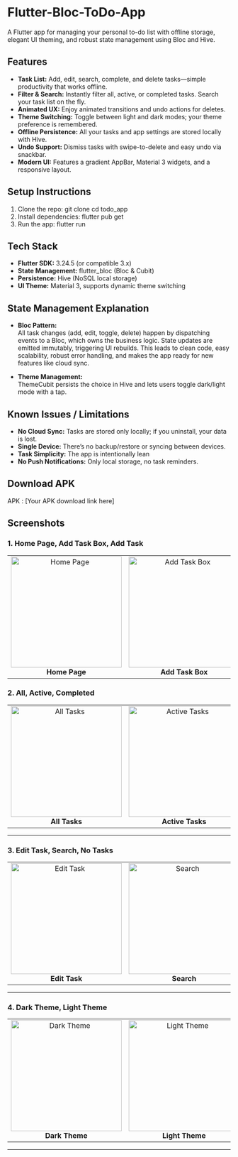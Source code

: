 # Flutter-Bloc-ToDo-App
A Flutter app for managing your personal to-do list with offline storage, elegant UI theming, and robust state management using Bloc and Hive.

## Features

- **Task List:** Add, edit, search, complete, and delete tasks—simple productivity that works offline.
- **Filter & Search:** Instantly filter all, active, or completed tasks. Search your task list on the fly.
- **Animated UX:** Enjoy animated transitions and undo actions for deletes.
- **Theme Switching:** Toggle between light and dark modes; your theme preference is remembered.
- **Offline Persistence:** All your tasks and app settings are stored locally with Hive.
- **Undo Support:** Dismiss tasks with swipe-to-delete and easy undo via snackbar.
- **Modern UI:** Features a gradient AppBar, Material 3 widgets, and a responsive layout.

## Setup Instructions
1. Clone the repo:
git clone <your-repo-link>
cd todo_app
2. Install dependencies:
flutter pub get
3. Run the app:
flutter run


## Tech Stack

- **Flutter SDK:** 3.24.5 (or compatible 3.x)
- **State Management:** flutter_bloc (Bloc & Cubit)
- **Persistence:** Hive (NoSQL local storage)
- **UI Theme:** Material 3, supports dynamic theme switching

## State Management Explanation

- **Bloc Pattern:**  
All task changes (add, edit, toggle, delete) happen by dispatching events to a Bloc, which owns the business logic. State updates are emitted immutably, triggering UI rebuilds. This leads to clean code, easy scalability, robust error handling, and makes the app ready for new features like cloud sync.

- **Theme Management:**  
ThemeCubit persists the choice in Hive and lets users toggle dark/light mode with a tap.

## Known Issues / Limitations

- **No Cloud Sync:** Tasks are stored only locally; if you uninstall, your data is lost.
- **Single Device:** There’s no backup/restore or syncing between devices.
- **Task Simplicity:** The app is intentionally lean
- **No Push Notifications:** Only local storage, no task reminders.

## Download APK

APK : [Your APK download link here]

## Screenshots

### **1. Home Page, Add Task Box, Add Task**
<table>
  <tr>
    <td align="center">
      <img src="https://github.com/user-attachments/assets/a0844fc7-fdd1-4b2c-bcc4-83e49c757d9b" alt="Home Page" width="250"/>
      <br><b>Home Page</b>
    </td>
    <td align="center">
      <img src="https://github.com/user-attachments/assets/9f082a18-4fd1-44b1-ba0f-4e0e97847d77" alt="Add Task Box" width="250"/>
      <br><b>Add Task Box</b>
    </td>
    <td align="center">
      <img src="https://github.com/user-attachments/assets/8890c643-0633-47a5-b857-526b56e3b871" alt="Add Task" width="250"/>
      <br><b>Add Task</b>
    </td>
  </tr>
</table
  
---

### **2. All, Active, Completed**
<table>
  <tr>
    <td align="center">
      <img src="https://github.com/user-attachments/assets/d4b83a63-0620-4551-9490-d5038d4ff044" alt="All Tasks" width="250"/>
      <br><b>All Tasks</b>
    </td>
    <td align="center">
      <img src="https://github.com/user-attachments/assets/29c9cacd-02d1-4805-9636-d788a395f042" alt="Active Tasks" width="250"/>
      <br><b>Active Tasks</b>
    </td>
    <td align="center">
      <img src="https://github.com/user-attachments/assets/a45d56c7-0dbe-4a3a-8c0d-917fd3cc9580" alt="Completed Tasks" width="250"/>
      <br><b>Completed Tasks</b>
    </td>
  </tr>
</table>

---

### **3. Edit Task, Search, No Tasks**
<table>
  <tr>
    <td align="center">
      <img src="https://github.com/user-attachments/assets/874f2462-7ace-42c0-8fba-fe9b4553f455" alt="Edit Task" width="250"/>
      <br><b>Edit Task</b>
    </td>
    <td align="center">
      <img src="https://github.com/user-attachments/assets/fb0e3d7c-e534-442c-83c6-2f21b087fa49" alt="Search" width="250"/>
      <br><b>Search</b>
    </td>
    <td align="center">
      <img src="https://github.com/user-attachments/assets/cd48c1c8-ed19-4c79-8073-c54a43277c1e" alt="No Tasks" width="250"/>
      <br><b>No Tasks</b>
    </td>
  </tr>
</table>

---

### **4. Dark Theme, Light Theme**
<table>
  <tr>
    <td align="center">
      <img src="https://github.com/user-attachments/assets/d8c245b0-9d6e-42ef-ad23-7343ecd38c92"  alt="Dark Theme" width="250"/>
      <br><b>Dark Theme</b>
    </td>
    <td align="center">
      <img src="https://github.com/user-attachments/assets/ce5a1c3b-6082-4452-9d45-0b9536df1cec" alt="Light Theme" width="250"/>
      <br><b>Light Theme</b>
    </td>
  </tr>
</table>

---
